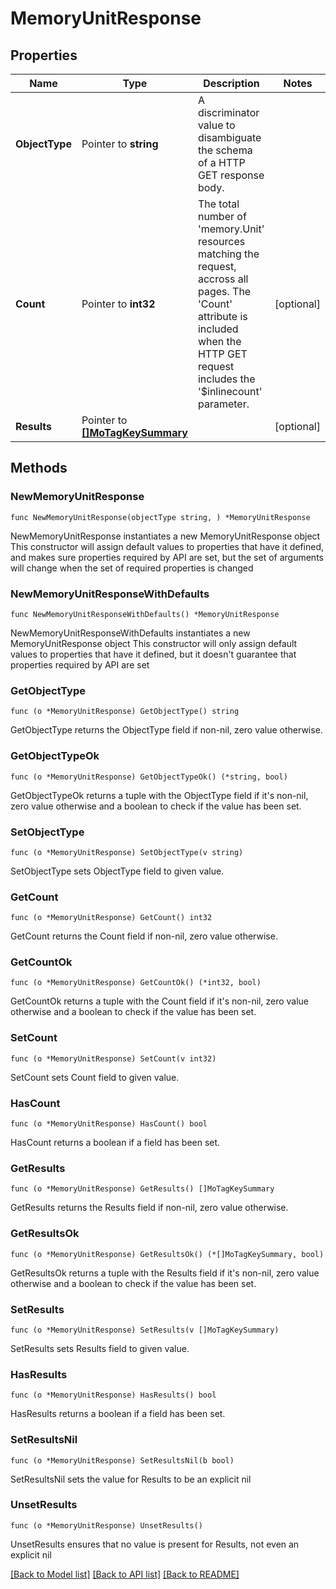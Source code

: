 # MemoryUnitResponse

## Properties

Name | Type | Description | Notes
------------ | ------------- | ------------- | -------------
**ObjectType** | Pointer to **string** | A discriminator value to disambiguate the schema of a HTTP GET response body. | 
**Count** | Pointer to **int32** | The total number of &#39;memory.Unit&#39; resources matching the request, accross all pages. The &#39;Count&#39; attribute is included when the HTTP GET request includes the &#39;$inlinecount&#39; parameter. | [optional] 
**Results** | Pointer to [**[]MoTagKeySummary**](mo.TagKeySummary.md) |  | [optional] 

## Methods

### NewMemoryUnitResponse

`func NewMemoryUnitResponse(objectType string, ) *MemoryUnitResponse`

NewMemoryUnitResponse instantiates a new MemoryUnitResponse object
This constructor will assign default values to properties that have it defined,
and makes sure properties required by API are set, but the set of arguments
will change when the set of required properties is changed

### NewMemoryUnitResponseWithDefaults

`func NewMemoryUnitResponseWithDefaults() *MemoryUnitResponse`

NewMemoryUnitResponseWithDefaults instantiates a new MemoryUnitResponse object
This constructor will only assign default values to properties that have it defined,
but it doesn't guarantee that properties required by API are set

### GetObjectType

`func (o *MemoryUnitResponse) GetObjectType() string`

GetObjectType returns the ObjectType field if non-nil, zero value otherwise.

### GetObjectTypeOk

`func (o *MemoryUnitResponse) GetObjectTypeOk() (*string, bool)`

GetObjectTypeOk returns a tuple with the ObjectType field if it's non-nil, zero value otherwise
and a boolean to check if the value has been set.

### SetObjectType

`func (o *MemoryUnitResponse) SetObjectType(v string)`

SetObjectType sets ObjectType field to given value.


### GetCount

`func (o *MemoryUnitResponse) GetCount() int32`

GetCount returns the Count field if non-nil, zero value otherwise.

### GetCountOk

`func (o *MemoryUnitResponse) GetCountOk() (*int32, bool)`

GetCountOk returns a tuple with the Count field if it's non-nil, zero value otherwise
and a boolean to check if the value has been set.

### SetCount

`func (o *MemoryUnitResponse) SetCount(v int32)`

SetCount sets Count field to given value.

### HasCount

`func (o *MemoryUnitResponse) HasCount() bool`

HasCount returns a boolean if a field has been set.

### GetResults

`func (o *MemoryUnitResponse) GetResults() []MoTagKeySummary`

GetResults returns the Results field if non-nil, zero value otherwise.

### GetResultsOk

`func (o *MemoryUnitResponse) GetResultsOk() (*[]MoTagKeySummary, bool)`

GetResultsOk returns a tuple with the Results field if it's non-nil, zero value otherwise
and a boolean to check if the value has been set.

### SetResults

`func (o *MemoryUnitResponse) SetResults(v []MoTagKeySummary)`

SetResults sets Results field to given value.

### HasResults

`func (o *MemoryUnitResponse) HasResults() bool`

HasResults returns a boolean if a field has been set.

### SetResultsNil

`func (o *MemoryUnitResponse) SetResultsNil(b bool)`

 SetResultsNil sets the value for Results to be an explicit nil

### UnsetResults
`func (o *MemoryUnitResponse) UnsetResults()`

UnsetResults ensures that no value is present for Results, not even an explicit nil

[[Back to Model list]](../README.md#documentation-for-models) [[Back to API list]](../README.md#documentation-for-api-endpoints) [[Back to README]](../README.md)


